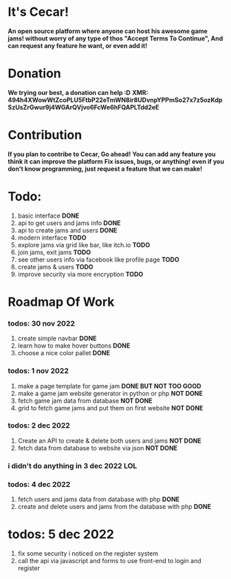 # It's Cecar!
**An open source platform where anyone can host his awesome game jams! without worry of any type of thos "Accept Terms To Continue", And can request any feature he want, or even add it!**

# Donation
**We trying our best, a donation can help :D**
**XMR: 494h4XWowWtZcoPLU5FtbP22eTmWN8ir8UDvnpYPPmSo27x7z5ozKdpSzUsZrGwur9j4WGArQVjvo6FcWe6hFQAPLTdd2eE**

# Contribution
**If you plan to contribe to Cecar, Go ahead!**
**You can add any feature you think it can improve the platform**
**Fix issues, bugs, or anything! even if you don't know programming, just request a feature that we can make!**

# Todo:
1. basic interface **DONE**
2. api to get users and jams info **DONE**
3. api to create jams and users **DONE**
4. modern interface **TODO**
5. explore jams via grid like bar, like itch.io **TODO**
6. join jams, exit jams **TODO**
7. see other users info via facebook like profile page **TODO**
8. create jams & users **TODO**
9. improve security via more encryption **TODO**
# Roadmap Of Work
### todos: 30 nov 2022
1. create simple navbar **DONE**
2. learn how to make hover buttons **DONE**
3. choose a nice color pallet **DONE**
### todos: 1 nov 2022
1. make a page template for game jam **DONE BUT NOT TOO GOOD**
2. make a game jam website generator in python or php **NOT DONE**
3. fetch game jam data from database **NOT DONE**
4. grid to fetch game jams and put them on first website **NOT DONE**
### todos: 2 dec 2022
1. Create an API to create & delete both users and jams **NOT DONE**
2. fetch data from database to website via json **NOT DONE**
### i didn't do anything in 3 dec 2022 LOL
### todos: 4 dec 2022
1. fetch users and jams data from database with php **DONE**
2. create and delete users and jams from the database with php **DONE**
# todos: 5 dec 2022
1. fix some security i noticed on the register system
2. call the api via javascript and forms to use front-end to login and register

